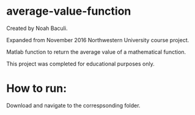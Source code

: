 # average-value-function
Created by Noah Baculi.

Expanded from November 2016 Northwestern University course project.

Matlab function to return the average value of a mathematical function.

This project was completed for educational purposes only.

# How to run:
Download and navigate to the correspsonding folder.
